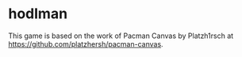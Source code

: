 # hodlman
This game is based on the work of Pacman Canvas by Platzh1rsch at https://github.com/platzhersh/pacman-canvas.
